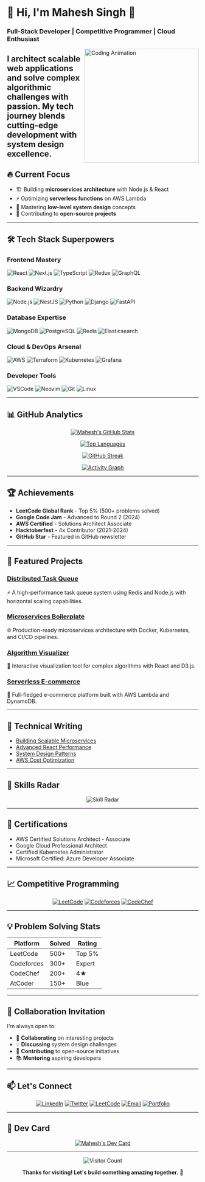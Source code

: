 # 👋 Hi, I'm **Mahesh Singh** 🚀

### **Full-Stack Developer | Competitive Programmer | Cloud Enthusiast** 

<img align="right" src="https://media.giphy.com/media/qgQUggAC3Pfv687qPC/giphy.gif" width="300" alt="Coding Animation">

I architect **scalable web applications** and solve **complex algorithmic challenges** with passion. My tech journey blends **cutting-edge development** with **system design excellence**.
---

## 🔥 **Current Focus**

- 🏗️ Building **microservices architecture** with Node.js & React
- ⚡ Optimizing **serverless functions** on AWS Lambda
- 🧠 Mastering **low-level system design** concepts
- 🚀 Contributing to **open-source projects**

---

## 🛠 **Tech Stack Superpowers**

### **Frontend Mastery**
![React](https://img.shields.io/badge/React-20232A?style=for-the-badge&logo=react&logoColor=61DAFB)
![Next.js](https://img.shields.io/badge/Next.js-000000?style=for-the-badge&logo=next.js&logoColor=white)
![TypeScript](https://img.shields.io/badge/TypeScript-3178C6?style=for-the-badge&logo=typescript&logoColor=white)
![Redux](https://img.shields.io/badge/Redux-764ABC?style=for-the-badge&logo=redux&logoColor=white)
![GraphQL](https://img.shields.io/badge/GraphQL-E10098?style=for-the-badge&logo=graphql&logoColor=white)

### **Backend Wizardry**
![Node.js](https://img.shields.io/badge/Node.js-339933?style=for-the-badge&logo=node.js&logoColor=white)
![NestJS](https://img.shields.io/badge/NestJS-E0234E?style=for-the-badge&logo=nestjs&logoColor=white)
![Python](https://img.shields.io/badge/Python-3776AB?style=for-the-badge&logo=python&logoColor=white)
![Django](https://img.shields.io/badge/Django-092E20?style=for-the-badge&logo=django&logoColor=white)
![FastAPI](https://img.shields.io/badge/FastAPI-009688?style=for-the-badge&logo=fastapi&logoColor=white)

### **Database Expertise**
![MongoDB](https://img.shields.io/badge/MongoDB-47A248?style=for-the-badge&logo=mongodb&logoColor=white)
![PostgreSQL](https://img.shields.io/badge/PostgreSQL-4169E1?style=for-the-badge&logo=postgresql&logoColor=white)
![Redis](https://img.shields.io/badge/Redis-DC382D?style=for-the-badge&logo=redis&logoColor=white)
![Elasticsearch](https://img.shields.io/badge/Elasticsearch-005571?style=for-the-badge&logo=elasticsearch&logoColor=white)

### **Cloud & DevOps Arsenal**
![AWS](https://img.shields.io/badge/AWS-232F3E?style=for-the-badge&logo=amazon-aws&logoColor=white)
![Terraform](https://img.shields.io/badge/Terraform-7B42BC?style=for-the-badge&logo=terraform&logoColor=white)
![Kubernetes](https://img.shields.io/badge/Kubernetes-326CE5?style=for-the-badge&logo=kubernetes&logoColor=white)
![Grafana](https://img.shields.io/badge/Grafana-F46800?style=for-the-badge&logo=grafana&logoColor=white)

### **Developer Tools**
![VSCode](https://img.shields.io/badge/VSCode-007ACC?style=for-the-badge&logo=visual-studio-code&logoColor=white)
![Neovim](https://img.shields.io/badge/Neovim-57A143?style=for-the-badge&logo=neovim&logoColor=white)
![Git](https://img.shields.io/badge/Git-F05032?style=for-the-badge&logo=git&logoColor=white)
![Linux](https://img.shields.io/badge/Linux-FCC624?style=for-the-badge&logo=linux&logoColor=black)

---

## 📊 **GitHub Analytics**

<div align="center">

[![Mahesh's GitHub Stats](https://github-readme-stats.vercel.app/api?username=maheshsingh20&show_icons=true&count_private=true&theme=radical&hide_border=true&include_all_commits=true)](https://github.com/maheshsingh20)

[![Top Languages](https://github-readme-stats.vercel.app/api/top-langs/?username=maheshsingh20&layout=compact&theme=radical&hide_border=true&langs_count=8)](https://github.com/maheshsingh20)

[![GitHub Streak](https://streak-stats.demolab.com/?user=maheshsingh20&theme=radical&hide_border=true)](https://github.com/maheshsingh20)

[![Activity Graph](https://github-readme-activity-graph.vercel.app/graph?username=maheshsingh20&theme=react-dark&hide_border=true&area=true)](https://github.com/maheshsingh20)

</div>

---

## 🏆 **Achievements**

- **LeetCode Global Rank** - Top 5% (500+ problems solved)
- **Google Code Jam** - Advanced to Round 2 (2024)
- **AWS Certified** - Solutions Architect Associate
- **Hacktoberfest** - 4x Contributor (2021-2024)
- **GitHub Star** - Featured in GitHub newsletter

---

## 🚀 **Featured Projects**

### [Distributed Task Queue](https://github.com/maheshsingh20/distributed-task-queue)
⚡ A high-performance task queue system using Redis and Node.js with horizontal scaling capabilities.

### [Microservices Boilerplate](https://github.com/maheshsingh20/microservices-boilerplate)
🌐 Production-ready microservices architecture with Docker, Kubernetes, and CI/CD pipelines.

### [Algorithm Visualizer](https://github.com/maheshsingh20/algorithm-visualizer)
🧮 Interactive visualization tool for complex algorithms with React and D3.js.

### [Serverless E-commerce](https://github.com/maheshsingh20/serverless-ecommerce)
🛒 Full-fledged e-commerce platform built with AWS Lambda and DynamoDB.

---

## 📝 **Technical Writing**

- [Building Scalable Microservices](https://medium.com/@maheshsingh20/scalable-microservices)
- [Advanced React Performance](https://dev.to/maheshsingh20/react-performance)
- [System Design Patterns](https://hashnode.com/@maheshsingh20/system-design)
- [AWS Cost Optimization](https://medium.com/@maheshsingh20/aws-cost-optimization)

---

## 🌟 **Skills Radar**

<div align="center">
  
![Skill Radar](https://skillicons.dev/icons?i=js,ts,react,nextjs,nodejs,nestjs,python,django,aws,docker,kubernetes,redis,postgresql,mongodb,graphql,linux,git)

</div>

---

## 🏅 **Certifications**

- AWS Certified Solutions Architect - Associate
- Google Cloud Professional Architect
- Certified Kubernetes Administrator
- Microsoft Certified: Azure Developer Associate

---

## 📈 **Competitive Programming**

<div align="center">

[![LeetCode](https://img.shields.io/badge/LeetCode-500%2B%20Problems-FFA116?style=for-the-badge&logo=leetcode&logoColor=black)](https://leetcode.com/maheshsingh20)
[![Codeforces](https://img.shields.io/badge/Codeforces-Expert-1F8ACB?style=for-the-badge&logo=codeforces&logoColor=white)](https://codeforces.com/profile/maheshsingh20)
[![CodeChef](https://img.shields.io/badge/CodeChef-4%20Stars-5B4638?style=for-the-badge&logo=codechef&logoColor=white)](https://www.codechef.com/users/maheshsingh20)

</div>

---

## 💡 **Problem Solving Stats**

<div align="center">

| Platform       | Solved | Rating       |
|----------------|--------|-------------|
| LeetCode       | 500+   | Top 5%      |
| Codeforces     | 300+   | Expert      |
| CodeChef       | 200+   | 4★          |
| AtCoder        | 150+   | Blue        |

</div>

---

## 🤝 **Collaboration Invitation**

I'm always open to:
- 🤝 **Collaborating** on interesting projects
- 💡 **Discussing** system design challenges
- 🚀 **Contributing** to open-source initiatives
- 📚 **Mentoring** aspiring developers

---

## 📫 **Let's Connect**

<div align="center">

[![LinkedIn](https://img.shields.io/badge/LinkedIn-0077B5?style=for-the-badge&logo=linkedin&logoColor=white)](https://www.linkedin.com/in/maheshsingh20)
[![Twitter](https://img.shields.io/badge/Twitter-1DA1F2?style=for-the-badge&logo=twitter&logoColor=white)](https://twitter.com/rambovillain323)
[![LeetCode](https://img.shields.io/badge/LeetCode-FFA116?style=for-the-badge&logo=leetcode&logoColor=black)](https://leetcode.com/maheshsingh20)
[![Email](https://img.shields.io/badge/Email-D14836?style=for-the-badge&logo=gmail&logoColor=white)](mailto:maheshsingh20@example.com)
[![Portfolio](https://img.shields.io/badge/Portfolio-4285F4?style=for-the-badge&logo=google-chrome&logoColor=white)](https://maheshsingh.dev)

</div>

---

## 🎨 **Dev Card**

<div align="center">

[![Mahesh's Dev Card](https://api.daily.dev/devcards/3a2b5c8f6b1a4f3d8a7b6c5d4e3f2a1b.png?r=1es)](https://app.daily.dev/maheshsingh20)

</div>

---

<div align="center">
  
![Visitor Count](https://komarev.com/ghpvc/?username=maheshsingh20&label=Profile%20Views&color=0e75b6&style=flat)

**Thanks for visiting! Let's build something amazing together.** 🚀

</div>
